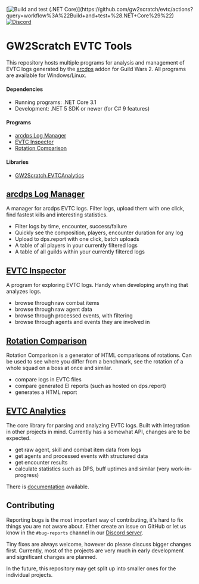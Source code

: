 [![Build and test (.NET Core)](https://img.shields.io/github/workflow/status/gw2scratch/evtc/Build%20and%20test%20(.NET%20Core)?logo=github)](https://github.com/gw2scratch/evtc/actions?query=workflow%3A%22Build+and+test+%28.NET+Core%29%22)
[![Discord](https://img.shields.io/discord/543804828808249374?label=discord&logo=discord&logoColor=white&)](https://discord.gg/TnHpN34)

# GW2Scratch EVTC Tools
This repository hosts multiple programs for analysis and management of EVTC logs generated by the [arcdps](https://www.deltaconnected.com/arcdps/) addon for Guild Wars 2. All programs are available for Windows/Linux.

#### Dependencies
  - Running programs: .NET Core 3.1
  - Development: .NET 5 SDK or newer (for C# 9 features)

#### Programs
  - [arcdps Log Manager](#arcdps-log-manager)
  - [EVTC Inspector](#evtc-inspector)
  - [Rotation Comparison](#rotation-comparison)

#### Libraries
  - [GW2Scratch.EVTCAnalytics](#evtc-analytics)

## [arcdps Log Manager](ArcdpsLogManager)

A manager for arcdps EVTC logs. Filter logs, upload them with one click, find fastest kills and interesting statistics.

- Filter logs by time, encounter, success/failure
- Quickly see the composition, players, encounter duration for any log
- Upload to dps.report with one click, batch uploads
- A table of all players in your currently filtered logs
- A table of all guilds within your currently filtered logs

## [EVTC Inspector](EVTCInspector)
A program for exploring EVTC logs. Handy when developing anything that analyzes logs.

- browse through raw combat items
- browse through raw agent data
- browse through processed events, with filtering
- browse through agents and events they are involved in

## [Rotation Comparison](RotationComparison)
Rotation Comparison is a generator of HTML comparisons of rotations. 
Can be used to see where you differ from a benchmark, see the rotation of
a whole squad on a boss at once and similar.

- compare logs in EVTC files
- compare generated EI reports (such as hosted on dps.report)
- generates a HTML report

## [EVTC Analytics](EVTCAnalytics)
The core library for parsing and analyzing EVTC logs. Built with integration
in other projects in mind. Currently has a somewhat API, changes are to be expected.

- get raw agent, skill and combat item data from logs
- get agents and processed events with structured data
- get encounter results
- calculate statistics such as DPS, buff uptimes and similar (very work-in-progress)

There is [documentation](https://gw2scratch.github.io/evtc/master/) available.

## Contributing
Reporting bugs is the most important way of contributing, it's hard to fix things you are
not aware about. Either create an issue on GitHub or let us know in the `#bug-reports`
channel in our [Discord server](https://discord.gg/rNXRS6ZkYe).

Tiny fixes are always welcome, however do please discuss bigger changes first. Currently,
most of the projects are very much in early development and significant changes are planned.

In the future, this repository may get split up into smaller ones for the individual projects.

